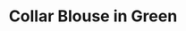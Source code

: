 ---
title: Collar Blouse in Green
price: RUB 3,315
description: Made of soft and natural nude cotton fabric, which feels really nice on your skin. Loose silhouette gives comfort and freedom of movement. The collar has a button closure on the back. And, here is your part of design – a transparent chest pocket, which you fill with whatever you want.
composition: 90% cotton, 10% polyester
sizes: Available in two sizes (S, M)
---